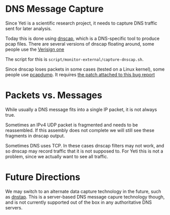 # DNS Message Capture

Since Yeti is a scientific research project, it needs to capture
DNS traffic sent for later analysis.

Today this is done using
[dnscap](https://www.dns-oarc.net/tools/dnscap), which is a
DNS-specific tool to produce pcap files. There are several versions of dnscap floating around, some people use the [Verisign one](https://github.com/verisign/dnscap) 

The script for this is `script/monitor-external/capture-dnscap.sh`.

Since dnscap loses packets in some cases (tested on a Linux kernel), some people use [pcapdump](https://packages.debian.org/sid/pcaputils). It requires [the patch attached to this bug report](https://bugs.debian.org/cgi-bin/bugreport.cgi?bug=545985)

# Packets vs. Messages

While usually a DNS message fits into a single IP packet, it is not
always true.

Sometimes an IPv4 UDP packet is fragmented and needs to be
reassembled. If this assembly does not complete we will still see
these fragments in dnscap output.

Sometimes DNS uses TCP. In these cases dnscap filters may not work,
and so dnscap may record traffic that it is not supposed to. For Yeti
this is not a problem, since we actually want to see all traffic.

# Future Directions

We may switch to an alternate data capture technology in the future,
such as [dnstap](http://dnstap.info/). This is a server-based DNS
message capure technology though, and is not currently supported out
of the box in any authoritative DNS servers.

